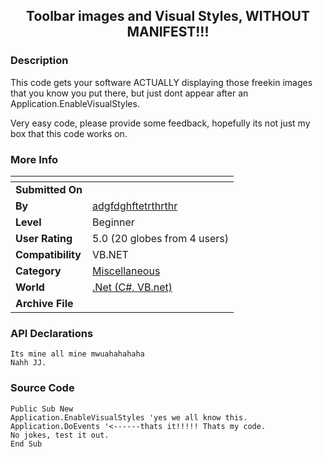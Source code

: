 ﻿<div align="center">

## Toolbar images and Visual Styles, WITHOUT MANIFEST\!\!\!


</div>

### Description

This code gets your software ACTUALLY displaying those freekin images that you know you put there, but just dont appear after an Application.EnableVisualStyles.

Very easy code, please provide some feedback, hopefully its not just my box that this code works on.
 
### More Info
 


<span>             |<span>
---                |---
**Submitted On**   |
**By**             |[adgfdghftetrthrthr](https://github.com/Planet-Source-Code/PSCIndex/blob/master/ByAuthor/adgfdghftetrthrthr.md)
**Level**          |Beginner
**User Rating**    |5.0 (20 globes from 4 users)
**Compatibility**  |VB\.NET
**Category**       |[Miscellaneous](https://github.com/Planet-Source-Code/PSCIndex/blob/master/ByCategory/miscellaneous__10-1.md)
**World**          |[\.Net \(C\#, VB\.net\)](https://github.com/Planet-Source-Code/PSCIndex/blob/master/ByWorld/net-c-vb-net.md)
**Archive File**   |[](https://github.com/Planet-Source-Code/adgfdghftetrthrthr-toolbar-images-and-visual-styles-without-manifest__10-2972/archive/master.zip)

### API Declarations

```
Its mine all mine mwuahahahaha
Nahh JJ.
```


### Source Code

```
Public Sub New
Application.EnableVisualStyles 'yes we all know this.
Application.DoEvents '<------thats it!!!!! Thats my code.
No jokes, test it out.
End Sub
```

